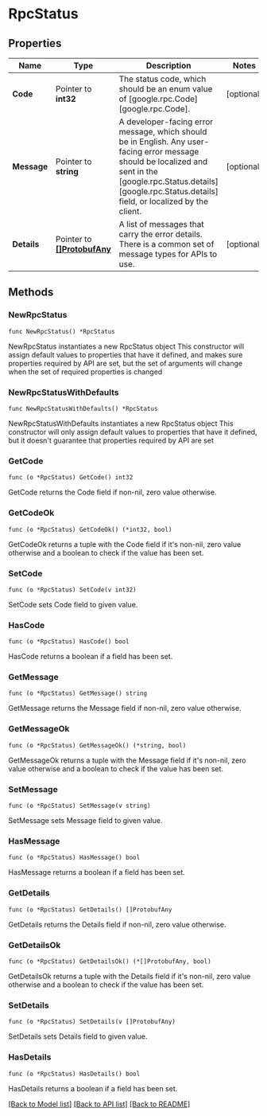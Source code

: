 # RpcStatus

## Properties

Name | Type | Description | Notes
------------ | ------------- | ------------- | -------------
**Code** | Pointer to **int32** | The status code, which should be an enum value of [google.rpc.Code][google.rpc.Code]. | [optional] 
**Message** | Pointer to **string** | A developer-facing error message, which should be in English. Any user-facing error message should be localized and sent in the [google.rpc.Status.details][google.rpc.Status.details] field, or localized by the client. | [optional] 
**Details** | Pointer to [**[]ProtobufAny**](ProtobufAny.md) | A list of messages that carry the error details.  There is a common set of message types for APIs to use. | [optional] 

## Methods

### NewRpcStatus

`func NewRpcStatus() *RpcStatus`

NewRpcStatus instantiates a new RpcStatus object
This constructor will assign default values to properties that have it defined,
and makes sure properties required by API are set, but the set of arguments
will change when the set of required properties is changed

### NewRpcStatusWithDefaults

`func NewRpcStatusWithDefaults() *RpcStatus`

NewRpcStatusWithDefaults instantiates a new RpcStatus object
This constructor will only assign default values to properties that have it defined,
but it doesn't guarantee that properties required by API are set

### GetCode

`func (o *RpcStatus) GetCode() int32`

GetCode returns the Code field if non-nil, zero value otherwise.

### GetCodeOk

`func (o *RpcStatus) GetCodeOk() (*int32, bool)`

GetCodeOk returns a tuple with the Code field if it's non-nil, zero value otherwise
and a boolean to check if the value has been set.

### SetCode

`func (o *RpcStatus) SetCode(v int32)`

SetCode sets Code field to given value.

### HasCode

`func (o *RpcStatus) HasCode() bool`

HasCode returns a boolean if a field has been set.

### GetMessage

`func (o *RpcStatus) GetMessage() string`

GetMessage returns the Message field if non-nil, zero value otherwise.

### GetMessageOk

`func (o *RpcStatus) GetMessageOk() (*string, bool)`

GetMessageOk returns a tuple with the Message field if it's non-nil, zero value otherwise
and a boolean to check if the value has been set.

### SetMessage

`func (o *RpcStatus) SetMessage(v string)`

SetMessage sets Message field to given value.

### HasMessage

`func (o *RpcStatus) HasMessage() bool`

HasMessage returns a boolean if a field has been set.

### GetDetails

`func (o *RpcStatus) GetDetails() []ProtobufAny`

GetDetails returns the Details field if non-nil, zero value otherwise.

### GetDetailsOk

`func (o *RpcStatus) GetDetailsOk() (*[]ProtobufAny, bool)`

GetDetailsOk returns a tuple with the Details field if it's non-nil, zero value otherwise
and a boolean to check if the value has been set.

### SetDetails

`func (o *RpcStatus) SetDetails(v []ProtobufAny)`

SetDetails sets Details field to given value.

### HasDetails

`func (o *RpcStatus) HasDetails() bool`

HasDetails returns a boolean if a field has been set.


[[Back to Model list]](../README.md#documentation-for-models) [[Back to API list]](../README.md#documentation-for-api-endpoints) [[Back to README]](../README.md)


